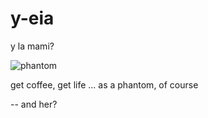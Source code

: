 # y-eia
y la mami?

![phantom](http://i64.tinypic.com/r75gsy.png)

get coffee, get life ... as a phantom, of course


-- and her?

